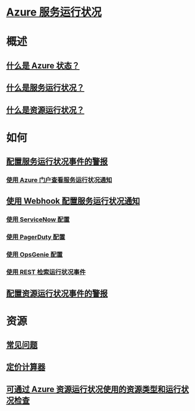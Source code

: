 # [Azure 服务运行状况](index.md)

# 概述
## [什么是 Azure 状态？](azure-status-overview.md)
## [什么是服务运行状况？](service-health-overview.md)
## [什么是资源运行状况？](resource-health-overview.md)
# 如何
## [配置服务运行状况事件的警报](../monitoring-and-diagnostics/monitoring-activity-log-alerts-on-service-notifications.md?toc=%2fazure%2fservice-health%2ftoc.json)
### [使用 Azure 门户查看服务运行状况通知](../monitoring-and-diagnostics/monitoring-service-notifications.md?toc=%2fazure%2fservice-health%2ftoc.json)
## [使用 Webhook 配置服务运行状况通知](service-health-alert-webhook-guide.md)
### [使用 ServiceNow 配置](service-health-alert-webhook-servicenow.md)
### [使用 PagerDuty 配置](service-health-alert-webhook-pagerduty.md)
### [使用 OpsGenie 配置](service-health-alert-webhook-opsgenie.md)
### [使用 REST 检索运行状况事件](service-health-rest.md)
## [配置资源运行状况事件的警报](resource-health-alert-arm-template-guide.md) 
# 资源
## [常见问题](resource-health-faq.md)
## [定价计算器](https://azure.microsoft.com/pricing/calculator/)
## [可通过 Azure 资源运行状况使用的资源类型和运行状况检查](resource-health-checks-resource-types.md)